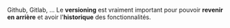Github, Gitlab, ... Le **versioning** est vraiment important pour pouvoir **revenir en arrière** et avoir l'**historique** des fonctionnalités.